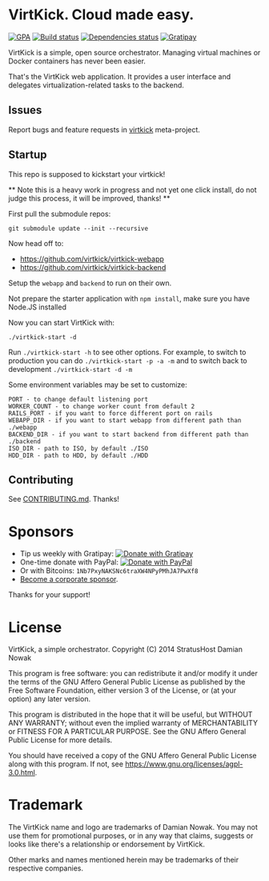 # VirtKick. Cloud made easy.

[![GPA](https://img.shields.io/codeclimate/github/virtkick/virtkick-webapp.svg?style=flat-square)](https://codeclimate.com/github/virtkick/virtkick-webapp)
[![Build status](https://img.shields.io/travis/virtkick/virtkick-webapp.svg?style=flat-square)](https://travis-ci.org/virtkick/virtkick-webapp)
[![Dependencies status](http://img.shields.io/gemnasium/virtkick/virtkick-webapp.svg?style=flat-square)](https://gemnasium.com/virtkick/virtkick-webapp)
[![Gratipay](https://img.shields.io/gratipay/Nowaker.svg?style=flat-square)](https://gratipay.com/Nowaker/)

VirtKick is a simple, open source orchestrator.
Managing virtual machines or Docker containers has never been easier.

That's the VirtKick web application. It provides a user interface and delegates virtualization-related tasks to the backend.

## Issues

Report bugs and feature requests in [virtkick](https://github.com/virtkick/virtkick) meta-project.

## Startup

This repo is supposed to kickstart your virtkick!

** Note this is a heavy work in progress and not yet one click install, do not judge this process, it will be improved, thanks! **


First pull the submodule repos:
```
git submodule update --init --recursive
```
Now head off to:
* https://github.com/virtkick/virtkick-webapp
* https://github.com/virtkick/virtkick-backend

Setup the `webapp` and `backend` to run on their own.

Not prepare the starter application with `npm install`, make sure you have Node.JS installed

Now you can start VirtKick with:
```
./virtkick-start -d
```
Run `./virtkick-start -h` to see other options. For example, to switch to production you can do `./virtkick-start -p -a -m` and to switch back to development `./virtkick-start -d -m`

Some environment variables may be set to customize:
```
PORT - to change default listening port
WORKER_COUNT - to change worker count from default 2
RAILS_PORT - if you want to force different port on rails
WEBAPP_DIR - if you want to start webapp from different path than ./webapp
BACKEND_DIR - if you want to start backend from different path than ./backend
ISO_DIR - path to ISO, by default ./ISO
HDD_DIR - path to HDD, by default ./HDD
```


## Contributing

See [CONTRIBUTING.md](https://github.com/virtkick/virtkick-website/blob/master/CONTRIBUTING.md). Thanks!


# Sponsors

- Tip us weekly with Gratipay: [![Donate with Gratipay](https://img.shields.io/gratipay/Nowaker.svg?style=flat-square)](https://gratipay.com/Nowaker/)
- One-time donate with PayPal: [![Donate with PayPal](https://raw.githubusercontent.com/virtkick/virtkick/master/paypal-donate.png)](https://www.paypal.com/cgi-bin/webscr?cmd=_s-xclick&hosted_button_id=AGF4FPG7JZ7NY&lc=US)
- Or with Bitcoins: `1Nb7PxyNAKSNc6traXW4NPyPMhJA7PwXf8`
- [Become a corporate sponsor](https://www.virtkick.io/become-a-sponsor.html).

Thanks for your support!


# License

VirtKick, a simple orchestrator.
Copyright (C) 2014 StratusHost Damian Nowak

This program is free software: you can redistribute it and/or modify
it under the terms of the GNU Affero General Public License as
published by the Free Software Foundation, either version 3 of the
License, or (at your option) any later version.

This program is distributed in the hope that it will be useful,
but WITHOUT ANY WARRANTY; without even the implied warranty of
MERCHANTABILITY or FITNESS FOR A PARTICULAR PURPOSE.  See the
GNU Affero General Public License for more details.

You should have received a copy of the GNU Affero General Public License
along with this program.  If not, see https://www.gnu.org/licenses/agpl-3.0.html.


# Trademark

The VirtKick name and logo are trademarks of Damian Nowak.
You may not use them for promotional purposes,
or in any way that claims, suggests or looks like
there's a relationship or endorsement by VirtKick.

Other marks and names mentioned herein may be trademarks of their respective companies.
